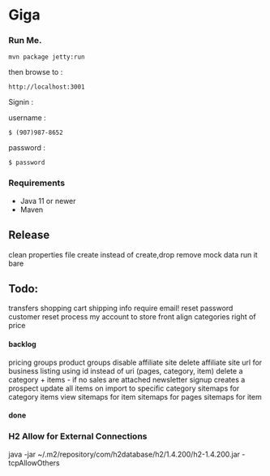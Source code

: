 ﻿Giga
====

### Run Me.

```mvn package jetty:run```

then browse to : 

```http://localhost:3001```

Signin : 

username : 

    $ (907)987-8652

password : 

    $ password


### Requirements

* Java 11 or newer
* Maven





## Release 
clean properties file
create instead of create,drop
remove mock data
run it bare



## Todo:

transfers
shopping cart shipping info require email!
reset password
customer reset process
my account to store front
align categories right of price


#### backlog
pricing groups
product groups
disable affiliate site
delete affiliate site
url for business listing using id instead of uri (pages, category, item)
delete a category + items - if no sales are attached 
newsletter signup creates a prospect
update all items on import to specific category
sitemaps for category items view
sitemaps for item
sitemaps for pages
sitemaps for item


#### done



### H2 Allow for External Connections
java -jar ~/.m2/repository/com/h2database/h2/1.4.200/h2-1.4.200.jar -tcpAllowOthers

